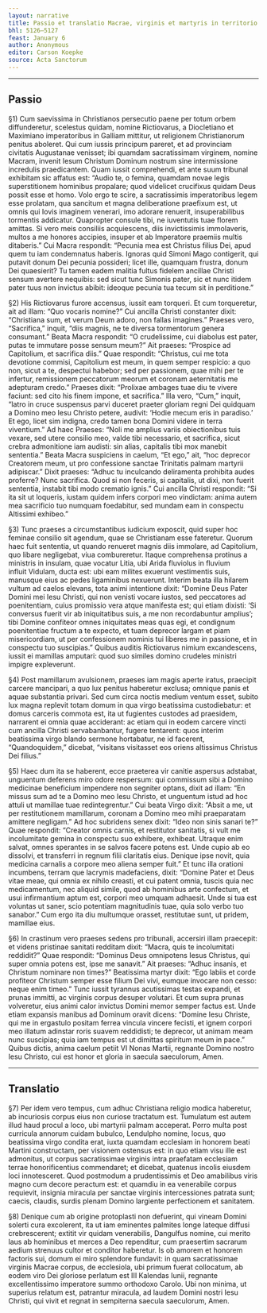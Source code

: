 ```yaml
---
layout: narrative
title: Passio et translatio Macrae, virginis et martyris in territorio Remensi
bhl: 5126–5127
feast: January 6
author: Anonymous
editor: Carson Koepke
source: Acta Sanctorum
---
```


---

## Passio

§1) Cum saevissima in Christianos persecutio paene per totum orbem diffunderetur, scelestus quidam, nomine Rictiovarus, a Diocletiano et Maximiano imperatoribus in Galliam mittitur, ut religionem Christianorum penitus aboleret. Qui cum iussis principum pareret, et ad provinciam civitatis Augustanae venisset; ibi quamdam sacratissimam virginem, nomine Macram, invenit Iesum Christum Dominum nostrum sine intermissione incredulis praedicantem. Quam iussit comprehendi, et ante suum tribunal exhibitam sic affatus est: “Audio te, o femina, quamdam novae legis superstitionem hominibus propalare; quod videlicet crucifixus quidam Deus possit esse et homo. Volo ergo te scire, a sacratissimis imperatoribus legem esse prolatam, qua sancitum et magna deliberatione praefixum est, ut omnis qui Iovis imaginem venerari, imo adorare renuerit, insuperabilibus tormentis addicatur. Quapropter consule tibi, ne iuventutis tuae florem amittas. Si vero meis consiliis acquiescens, diis invictissimis immolaveris, multos a me honores accipies, insuper et ab Imperatore praemiis multis ditaberis.” Cui Macra respondit: “Pecunia mea est Christus filius Dei, apud quem tu iam condemnatus haberis. Ignoras quid Simoni Mago contigerit, qui putavit donum Dei pecunia possideri; licet ille, quamquam frustra, donum Dei quaesierit? Tu tamen eadem malitia fultus fidelem ancillae Christi sensum avertere nequibis: sed sicut tunc Simonis pater, sic et nunc itidem pater tuus non invictus abibit: ideoque pecunia tua tecum sit in perditione.”

§2) His Rictiovarus furore accensus, iussit eam torqueri. Et cum torqueretur, ait ad illam: “Quo vocaris nomine?” Cui ancilla Christi constanter dixit: “Christiana sum, et verum Deum adoro, non fallas imagines.” Praeses vero, “Sacrifica,” inquit, “diis magnis, ne te diversa tormentorum genera consumant.” Beata Macra respondit: “O crudelissime, cui diabolus est pater, putas te immutare posse sensum meum?” Ait praeses: “Prospice ad Capitolium, et sacrifica diis.” Quae respondit: “Christus, cui me tota devotione commisi, Capitolium est meum, in quem semper respicio: a quo non, sicut a te, despectui habebor; sed per passionem, quae mihi per te infertur, remissionem peccatorum meorum et coronam aeternitatis me adepturam credo.” Praeses dixit: “Prolixae ambages tuae diu te vivere faciunt: sed cito his finem impone, et sacrifica.” Illa vero, “Cum,” inquit, “latro in cruce suspensus parvi duceret praeter gloriam regni Dei quidquam a Domino meo Iesu Christo petere, audivit: ‘Hodie mecum eris in paradiso.’ Et ego, licet sim indigna, credo tamen bona Domini videre in terra viventium.” Ad haec Praeses: “Noli me amplius variis obiectionibus tuis vexare, sed utere consilio meo, valde tibi necessario, et sacrifica, sicut crebra admonitione iam audisti: sin alias, capitalis tibi mox manebit sententia.” Beata Macra suspiciens in caelum, “Et ego,” ait, “hoc deprecor Creatorem meum, ut pro confessione sanctae Trinitatis palmam martyrii adipiscar.” Dixit praeses: “Adhuc tu inculcando deliramenta prohibita audes proferre? Nunc sacrifica. Quod si non feceris, si capitalis, ut dixi, non fuerit sententia, instabit tibi modo crematio ignis.” Cui ancilla Christi respondit: “Si ita sit ut loqueris, iustam quidem infers corpori meo vindictam: anima autem mea sacrificio tuo numquam foedabitur, sed mundam eam in conspectu Altissimi exhibeo.”

§3) Tunc praeses a circumstantibus iudicium exposcit, quid super hoc feminae consilio sit agendum, quae se Christianam esse fateretur. Quorum haec fuit sententia, ut quando renueret magnis diis immolare, ad Capitolium, quo libare negligebat, viua combureretur. Itaque comprehensa protinus a ministris in insulam, quae vocatur Litia, ubi Arida fluviolus in fluvium influit Vidulam, ducta est: ubi eam milites exuerunt vestimentis suis, manusque eius ac pedes ligaminibus nexuerunt. Interim beata illa hilarem vultum ad caelos elevans, tota animi intentione dixit: “Domine Deus Pater Domini mei Iesu Christi, qui non venisti vocare iustos, sed peccatores ad poenitentiam, cuius promissio vera atque manifesta est; qui etiam dixisti: ‘Si conversus fuerit vir ab iniquitatibus suis, a me non recordabuntur amplius’; tibi Domine confiteor omnes iniquitates meas quas egi, et condignum poenitentiae fructum a te expecto, et tuam deprecor largam et piam misericordiam, ut per confessionem nominis tui liberes me in passione, et in conspectu tuo suscipias.” Quibus auditis Rictiovarus nimium excandescens, iussit ei mamillas amputari: quod suo similes domino crudeles ministri impigre expleverunt.

§4) Post mamillarum avulsionem, praeses iam magis aperte iratus, praecipit carcere mancipari, a quo lux penitus haberetur exclusa; omnique panis et aquae substantia privari. Sed cum circa noctis medium ventum esset, subito lux magna replevit totam domum in qua virgo beatissima custodiebatur: et domus carceris commota est, ita ut fugientes custodes ad praesidem, narrarent ei omnia quae acciderant: ac etiam qui in eodem carcere vincti cum ancilla Christi servabanbantur, fugere tentarent: quos interim beatissima virgo blando sermone hortabatur, ne id facerent, “Quandoquidem,” dicebat, “visitans visitasset eos oriens altissimus Christus Dei filius.”

§5) Haec dum ita se haberent, ecce praeterea vir canitie aspersus adstabat, unguentum deferens miro odore respersum: qui commissum sibi a Domino medicinae beneficium impendere non segniter optans, dixit ad illam: “En missus sum ad te a Domino meo Iesu Christo, et unguentum istud ad hoc attuli ut mamillae tuae redintegrentur.” Cui beata Virgo dixit: “Absit a me, ut per restitutionem mamillarum, coronam a Domino meo mihi praeparatam amittere negligam.” Ad hoc subridens senex dixit: “Ideo non sinis sanari te?” Quae respondit: “Creator omnis carnis, et restitutor sanitatis, si vult me incolumitate gemina in conspectu suo exhibere, exhibeat. Utraque enim salvat, omnes sperantes in se salvos facere potens est. Unde cupio ab eo dissolvi, et transferri in regnum filii claritatis eius. Denique ipse novit, quia medicina carnalis a corpore meo aliena semper fuit.” Et tunc illa orationi incumbens, terram que lacrymis madefaciens, dixit: “Domine Pater et Deus vitae meae, qui omnia ex nihilo creasti, et cui patent omnia, tuscis quia nec medicamentum, nec aliquid simile, quod ab hominibus arte confectum, et usui infirmantium aptum est, corpori meo umquam adhaesit. Unde si tua est voluntas ut saner, scio potentiam magnitudinis tuae, quia solo verbo tuo sanabor.” Cum ergo ita diu multumque orasset, restitutae sunt, ut pridem, mamillae eius.

§6) In crastinum vero praeses sedens pro tribunali, accersiri illam praecepit: et videns pristinae sanitati redditam dixit: “Macra, quis te incolumitati reddidit?” Quae respondit: “Dominus Deus omnipotens Iesus Christus, qui super omnia potens est, ipse me sanavit.” Ait praeses: “Adhuc insanis, et Christum nominare non times?” Beatissima martyr dixit: “Ego labiis et corde profiteor Christum semper esse filium Dei vivi, eumque invocare non cesso: neque enim timeo.” Tunc iussit tyrannus acutissimas testas expandi, et prunas immitti, ac virginis corpus desuper volutari. Et cum supra prunas volveretur, eius animi calor invictus Domini memor semper factus est. Unde etiam expansis manibus ad Dominum oravit dicens: “Domine Iesu Christe, qui me in ergastulo positam ferrea vincula vincere fecisti, et ignem corpori meo illatum adinstar roris suavem reddidisti; te deprecor, ut animam meam nunc suscipias; quia iam tempus est ut dimittas spiritum meum in pace.” Quibus dictis, anima caelum petiit VI Nonas Martii, regnante Domino nostro Iesu Christo, cui est honor et gloria in saecula saeculorum, Amen.

---

## Translatio

§7) Per idem vero tempus, cum adhuc Christiana religio modica haberetur, ab incuriosis corpus eius non curiose tractatum est. Tumulatum est autem illud haud procul a loco, ubi martyrii palmam acceperat. Porro multa post curricula annorum cuidam bubulco, Lendulpho nomine, locus, quo beatissima virgo condita erat, iuxta quamdam ecclesiam in honorem beati Martini constructam, per visionem ostensus est: in quo etiam visu ille est admonitus, ut corpus sacratissimae virginis intra praefatam ecclesiam terrae honorificentius commendaret; et dicebat, quatenus incolis eiusdem loci innotesceret. Quod postmodum a prudentissimis et Deo amabilibus viris magno cum decore peractum est: et quamdiu in ea venerabile corpus requievit, insignia miracula per sanctae virginis intercessiones patrata sunt; caecis, claudis, surdis plenam Domino largiente perfectionem et sanitatem.

§8) Denique cum ab origine protoplasti non defuerint, qui vineam Domini solerti cura excolerent, ita ut iam eminentes palmites longe lateque diffusi crebrescerent; extitit vir quidam venerabilis, Dangulfus nomine, cui merito laus ab hominibus et merces a Deo rependitur, cum praesertim sacrarum aedium strenuus cultor et conditor haberetur. Is ob amorem et honorem factoris sui, domum ei miro splendore fundavit: in quam sacratissimae virginis Macrae corpus, de ecclesiola, ubi primum fuerat collocatum, ab eodem viro Dei gloriose perlatum est III Kalendas Iunii, regnante excellentissimo imperatore summo orthodoxo Carolo. Ubi non minima, ut superius relatum est, patrantur miracula, ad laudem Domini nostri Iesu Christi, qui vivit et regnat in sempiterna saecula saeculorum, Amen.
